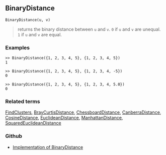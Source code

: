 ## BinaryDistance

```
BinaryDistance(u, v)
```

> returns the binary distance between `u` and `v`. `0` if  `u` and `v` are unequal. `1` if `u` and `v` are equal.

### Examples

``` 
>> BinaryDistance({1, 2, 3, 4, 5}, {1, 2, 3, 4, 5})
1

>> BinaryDistance({1, 2, 3, 4, 5}, {1, 2, 3, 4, -5}) 
0

>> BinaryDistance({1, 2, 3, 4, 5}, {1, 2, 3, 4, 5.0}) 
0
```

### Related terms 
[FindClusters](FindClusters.md), [BrayCurtisDistance](BrayCurtisDistance.md), [ChessboardDistance](ChessboardDistance.md), [CanberraDistance](CanberraDistance.md), [CosineDistance](CosineDistance.md), [EuclideanDistance](EuclideanDistance.md), [ManhattanDistance](ManhattanDistance.md), [SquaredEuclideanDistance](SquaredEuclideanDistance.md)

### Github

* [Implementation of BinaryDistance](https://github.com/axkr/symja_android_library/blob/master/symja_android_library/matheclipse-core/src/main/java/org/matheclipse/core/builtin/ClusteringFunctions.java#L77) 
